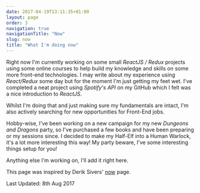```yaml
---
date: 2017-04-19T13:11:35+01:00
layout: page
order: 3
navigation: true
navigationTitle: "Now"
slug: now
title: "What I'm doing now"
---
```


Right now I'm currently working on some small *ReactJS / Redux* projects using some online courses to help build my knowledge and skills on some more front-end technologies. I may write about my experience using *React/Redux* some day but for the moment I'm just getting my feet wet. I've completed a neat project using *Spotify's API* on my GitHub which I felt was a nice introduction to *ReactJS*.

Whilst I'm doing that and just making sure my fundamentals are intact, I'm also actively searching for new opportunities for Front-End jobs. 

Hobby-wise, I've been working on a new campaign for my new *Dungeons and Dragons* party, so I've purchased a few books and have been preparing or my sessions since. I decided to make my Half-Elf into a Human Warlock, it's a lot more interesting this way! My party beware, I've some interesting things setup for you!

Anything else I'm working on, I'll add it right here.

This page was inspired by Derik Sivers' [now](https://sivers.org/now) page.

<p class="small">
    Last Updated: 8th Aug 2017
</p>